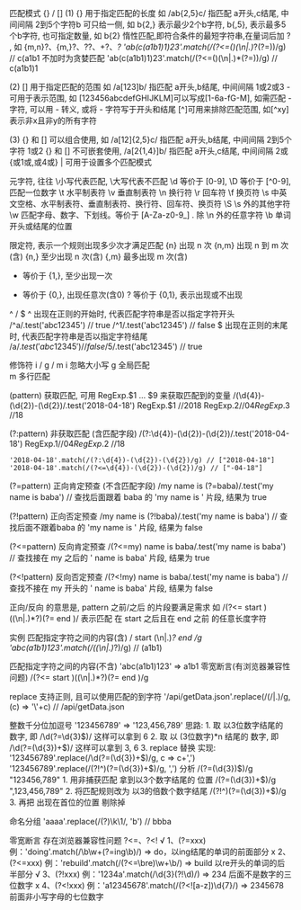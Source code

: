 匹配模式 {} / []
  (1) {} 用于指定匹配的长度
    如 /ab{2,5}c/ 指匹配 a开头,c结尾, 中间间隔 2到5个字符b
    可只给一侧, 如 b{2,} 表示最少2个b字符, b{,5}, 表示最多5个b字符, 也可指定数量, 如 b{2}
    惰性匹配,即符合条件的最短字符串,在量词后加 ? , 如 {m,n}?、{m,}?、??、+?、*?
      'ab(c(a1b1)1)23'.match(/(?<=\()(\n|.)*?(?=\))/g)    // c(a1b1
    不加时为贪婪匹配
      'ab(c(a1b1)1)23'.match(/(?<=\()(\n|.)*(?=\))/g)     // c(a1b1)1

  (2) [] 用于指定匹配的范围
    如 /a[123]b/ 指匹配 a开头,b结尾, 中间间隔 1或2或3
    - 可用于表示范围, 如 [123456abcdefGHIJKLM]可以写成[1-6a-fG-M], 如需匹配 - 字符, 可以用 - 转义, 或将 - 字符写于开头和结尾
    [^]可用来排除匹配范围, 如[^xy]表示非x且非y的所有字符

  (3) {} 和 [] 可以组合使用, 如 /a[12]{2,5}c/ 指匹配 a开头,b结尾, 中间间隔 2到5个字符 1或2
    {} 和 [] 不可嵌套使用, /a[2{1,4}]b/ 指匹配 a开头,c结尾, 中间间隔 2或{或1或,或4或}
    | 可用于设置多个匹配模式

元字符, 往往 \小写代表匹配, \大写代表不匹配
  \d 等价于 [0-9], \D 等价于 [^0-9], 匹配一位数字
  \t 水平制表符
  \v 垂直制表符
  \n 换行符
  \r 回车符
  \f 换页符
  \s 中英文空格、水平制表符、垂直制表符、换行符、回车符、换页符
  \S \s 外的其他字符
  \w 匹配字母、数字、下划线。等价于 [A-Za-z0-9_]
  . 除 \n 外的任意字符
  \b 单词开头或结尾的位置

限定符, 表示一个规则出现多少次才满足匹配
  {n} 出现 n 次
  {n,m} 出现 n 到 m 次(含)
  {n,} 至少出现 n 次(含)
  {,m} 最多出现 m 次(含)
  + 等价于 {1,}, 至少出现一次
  * 等价于 {0,}, 出现任意次(含0)
  ? 等价于 {0,1}, 表示出现或不出现

^ / $
  ^ 出现在正则的开始时, 代表匹配字符串是否以指定字符开头
    /^a/.test('abc12345')  // true
    /^1/.test('abc12345')  // false
  $ 出现在正则的末尾时, 代表匹配字符串是否以指定字符结尾
    /a$/.test('abc12345')  // false
    /5$/.test('abc12345')  // true

修饰符 i / g / m
  i 忽略大小写
  g 全局匹配                                                                        
  m 多行匹配

  (pattern) 获取匹配, 可用 RegExp.$1 ... $9 来获取匹配到的变量
    /(\d{4})-(\d{2})-(\d{2})/.test('2018-04-18')
    RegExp.$1   //2018
    RegExp.$2   //04
    RegExp.$3   //18

  (?:pattern) 非获取匹配 (含匹配字段)
    /(?:\d{4})-(\d{2})-(\d{2})/.test('2018-04-18')
    RegExp.$1   //04
    RegExp.$2   //18

    '2018-04-18'.match(/(?:\d{4})-(\d{2})-(\d{2})/g) // ["2018-04-18"]
    '2018-04-18'.match(/(?<=\d{4})-(\d{2})-(\d{2})/g) // ["-04-18"]

  (?=pattern) 正向肯定预查 (不含匹配字段)
    /my name is (?=baba)/.test('my name is baba')   // 查找后面跟着 baba 的 'my name is ' 片段, 结果为 true

  (?!pattern) 正向否定预查
    /my name is (?!baba)/.test('my name is baba')   // 查找后面不跟着baba 的 'my name is ' 片段, 结果为 false

  (?<=pattern) 反向肯定预查
    /(?<=my) name is baba/.test('my name is baba')   // 查找接在 my 之后的 ' name is baba' 片段, 结果为 true

  (?<!pattern) 反向否定预查
    /(?<!my) name is baba/.test('my name is baba')   // 查找不接在 my 开头的 ' name is baba' 片段, 结果为 false

  正向/反向 的意思是, pattern 之前/之后 的片段要满足需求
  如 /(?<= start )((\n|.)*?)(?= end )/ 表示匹配 在 start 之后且在 end 之前 的任意长度字符

实例
  匹配指定字符之间的内容(含) / start (\n|.)*? end /g
    'abc(a1b1)123'.match(/\((\n|.)*?\)/g) // (a1b1)
  
  匹配指定字符之间的内容(不含) 'abc(a1b1)123' => a1b1
    零宽断言(有浏览器兼容性问题) /(?<= start )((\n|.)*?)(?= end )/g

  replace 支持正则, 且可以使用匹配的到字符
    '/api/getData.json'.replace(/(\/|\.)/g, (c) => '\\'+c)  // \/api\/getData\.json

  整数千分位加逗号 '123456789' => '123,456,789'
    思路: 
      1. 取 以3位数字结尾的 数字, 即 /\d(?=\d{3}$)/ 这样可以拿到 6
      2. 取 以 (3位数字)*n 结尾的 数字, 即 /\d(?=(\d{3})+$)/ 这样可以拿到 3, 6
      3. replace 替换
    实现:
      '123456789'.replace(/\d(?=(\d{3})+$)/g, c => c+',')
      '123456789'.replace(/(?!^)(?=(\d{3})+$)/g, ',')
      分析
        /(?=(\d{3})$)/g  "123456,789"
        1. 用非捕获匹配 拿到以3个数字结尾的 位置
        /(?=(\d{3})+$)/g  ",123,456,789"
        2. 将匹配规则改为 以3的倍数个数字结尾
        /(?!^)(?=(\d{3})+$)/g
        3. 再把 出现在首位的位置 剔除掉

命名分组
  'aaaa'.replace(/(?<name>)\k<name>\1/, 'b') // bbba


零宽断言 存在浏览器兼容性问题 ?<=、?<!
√ 1、(?=xxx) 例：'doing'.match(/\b\w+(?=ing\b)/) => do，以ing结尾的单词的前面部分
x 2、(?<=xxx) 例：'rebuild'.match(/(?<=\bre)\w+\b/) => build 以re开头的单词的后半部分
√ 3、(?!xxx) 例：'1234a'.match(/\d{3}(?!\d)/) => 234 后面不是数字的三位数字
x 4、(?<!xxx) 例：'a12345678'.match(/(?<![a-z])\d{7}/) => 2345678 前面非小写字母的七位数字
